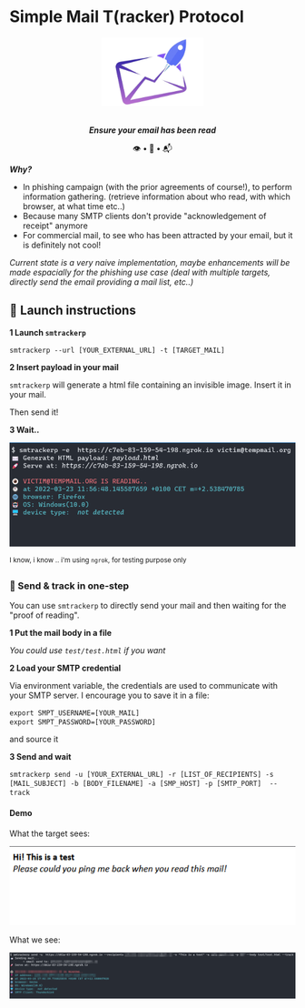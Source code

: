 # Simple Mail T(racker) Protocol 

<div align=center>
<img src= https://github.com/ariary/SMTrackerP/blob/main/img/logo.png width=180>

<br><strong><i>Ensure your email has been read</i></strong>

👁️ <strong>•</strong> 🎣 <strong>•</strong> 📬
</div> 


***Why?***
* In phishing campaign (with the prior agreements of course!), to perform information gathering. (retrieve information about who read, with which browser, at what time etc..)
* Because many SMTP clients don't provide "acknowledgement of receipt" anymore
* For commercial mail, to see who has been attracted by your email, but it is definitely not cool!

*Current state is a very naive implementation, maybe enhancements will be made espacially for the phishing use case (deal with multiple targets, directly send the email providing a mail list, etc..)*

## 🚀 Launch instructions

**1️ Launch `smtrackerp`**

```shell
smtrackerp --url [YOUR_EXTERNAL_URL] -t [TARGET_MAIL]
```

**2️ Insert payload in your mail**

`smtrackerp` will generate a html file containing an invisible image. Insert it in your mail.

Then send it!

**3️ Wait..**

![demo](https://github.com/ariary/SMTrackerP/blob/main/img/demo.png)

<sup> I know, i know .. i'm using `ngrok`, for testing purpose only</sup>

### 📨 Send & track in one-step

You can use `smtrackerp` to directly send your mail and then waiting for the "proof of reading".

**1️ Put the mail body in a file**

*You could use `test/test.html` if you want*

**2️ Load your SMTP credential**

Via environment variable, the credentials are used to communicate with your SMTP server.
I encourage you to save it in a file:
```shell
export SMPT_USERNAME=[YOUR_MAIL]
export SMPT_PASSWORD=[YOUR_PASSWORD]
```
and source it

**3️ Send and wait**

```shell
smtrackerp send -u [YOUR_EXTERNAL_URL] -r [LIST_OF_RECIPIENTS] -s [MAIL_SUBJECT] -b [BODY_FILENAME] -a [SMP_HOST] -p [SMTP_PORT]  --track
```

#### Demo
What the target sees:

![target](https://github.com/ariary/SMTrackerP/blob/main/img/mail.png)

What we see:

![demo-send](https://github.com/ariary/SMTrackerP/blob/main/img/send-demo.png)
